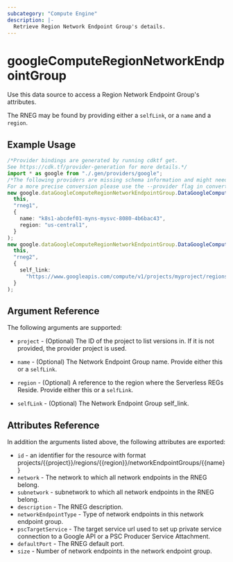 ```yaml
---
subcategory: "Compute Engine"
description: |-
  Retrieve Region Network Endpoint Group's details.
---
```


# googleComputeRegionNetworkEndpointGroup

Use this data source to access a Region Network Endpoint Group's attributes.

The RNEG may be found by providing either a `selfLink`, or a `name` and a `region`.

## Example Usage

```typescript
/*Provider bindings are generated by running cdktf get.
See https://cdk.tf/provider-generation for more details.*/
import * as google from "./.gen/providers/google";
/*The following providers are missing schema information and might need manual adjustments to synthesize correctly: google.
For a more precise conversion please use the --provider flag in convert.*/
new google.dataGoogleComputeRegionNetworkEndpointGroup.DataGoogleComputeRegionNetworkEndpointGroup(
  this,
  "rneg1",
  {
    name: "k8s1-abcdef01-myns-mysvc-8080-4b6bac43",
    region: "us-central1",
  }
);
new google.dataGoogleComputeRegionNetworkEndpointGroup.DataGoogleComputeRegionNetworkEndpointGroup(
  this,
  "rneg2",
  {
    self_link:
      "https://www.googleapis.com/compute/v1/projects/myproject/regions/us-central1/networkEndpointGroups/k8s1-abcdef01-myns-mysvc-8080-4b6bac43",
  }
);

```

## Argument Reference

The following arguments are supported:

*   `project` - (Optional) The ID of the project to list versions in. If it is not provided, the provider project is used.

*   `name` - (Optional) The Network Endpoint Group name. Provide either this or a `selfLink`.

*   `region` - (Optional) A reference to the region where the Serverless REGs Reside. Provide either this or a `selfLink`.

*   `selfLink` - (Optional) The Network Endpoint Group self\_link.

## Attributes Reference

In addition the arguments listed above, the following attributes are exported:

* `id` - an identifier for the resource with format projects/{{project}}/regions/{{region}}/networkEndpointGroups/{{name}}
* `network` - The network to which all network endpoints in the RNEG belong.
* `subnetwork` - subnetwork to which all network endpoints in the RNEG belong.
* `description` - The RNEG description.
* `networkEndpointType` - Type of network endpoints in this network endpoint group.
* `pscTargetService` - The target service url used to set up private service connection to a Google API or a PSC Producer Service Attachment.
* `defaultPort` - The RNEG default port.
* `size` - Number of network endpoints in the network endpoint group.
